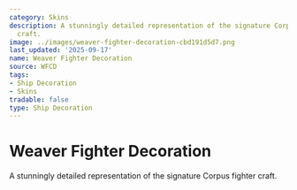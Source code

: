 ```yaml
---
category: Skins
description: A stunningly detailed representation of the signature Corpus fighter
  craft.
image: ../images/weaver-fighter-decoration-cbd191d5d7.png
last_updated: '2025-09-17'
name: Weaver Fighter Decoration
source: WFCD
tags:
- Ship Decoration
- Skins
tradable: false
type: Ship Decoration
---
```


# Weaver Fighter Decoration

A stunningly detailed representation of the signature Corpus fighter craft.

